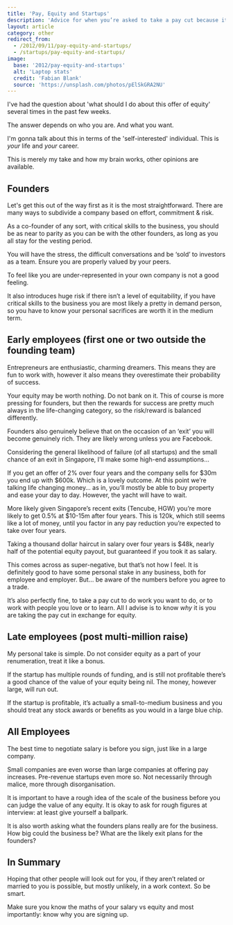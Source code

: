 ```yaml
---
title: 'Pay, Equity and Startups'
description: 'Advice for when you’re asked to take a pay cut because it’s a startup.'
layout: article
category: other
redirect_from:
  - /2012/09/11/pay-equity-and-startups/
  - /startups/pay-equity-and-startups/
image:
  base: '2012/pay-equity-and-startups'
  alt: 'Laptop stats'
  credit: 'Fabian Blank'
  source: 'https://unsplash.com/photos/pElSkGRA2NU'
---
```


I've had the question about 'what should I do about this offer of equity' several times in the past few weeks.

The answer depends on who you are. And what you want.

I'm gonna talk about this in terms of the 'self-interested' individual. This is *your* life and *your* career.

This is merely my take and how my brain works, other opinions are available.

## Founders

Let's get this out of the way first as it is the most straightforward. There are many ways to subdivide a company based on effort, commitment & risk.

As a co-founder of any sort, with critical skills to the business, you should be as near to parity as you can be with the other founders, as long as you all stay for the vesting period.

You will have the stress, the difficult conversations and be ‘sold’ to investors as a team. Ensure you are properly valued by your peers.

To feel like you are under-represented in your own company is not a good feeling.

It also introduces huge risk if there isn’t a level of equitability, if you have critical skills to the business you are most likely a pretty in demand person, so you have to know your personal sacrifices are worth it in the medium term.

## Early employees (first one or two outside the founding team)

Entrepreneurs are enthusiastic, charming dreamers. This means they are fun to work with, however it also means they overestimate their probability of success.

Your equity may be worth nothing. Do not bank on it. This of course is more pressing for founders, but then the rewards for success are pretty much always in the life-changing category, so the risk/reward is balanced differently.

Founders also genuinely believe that on the occasion of an ‘exit’ you will become genuinely rich. They are likely wrong unless you are Facebook.

Considering the general likelihood of failure (of all startups) and the small chance of an exit in Singapore, I’ll make some high-end assumptions…

If you get an offer of 2% over four years and the company sells for $30m you end up with $600k. Which is a lovely outcome. At this point we’re talking life changing money… as in, you’ll mostly be able to buy property and ease your day to day. However, the yacht will have to wait.

More likely given Singapore’s recent exits (Tencube, HGW) you’re more likely to get 0.5% at $10-15m after four years. This is 120k, which still seems like a lot of money, until you factor in any pay reduction you’re expected to take over four years.

Taking a thousand dollar haircut in salary over four years is $48k, nearly half of the potential equity payout, but guaranteed if you took it as salary.

This comes across as super-negative, but that’s not how I feel. It is definitely good to have some personal stake in any business, both for employee and employer. But… be aware of the numbers before you agree to a trade.

It’s also perfectly fine, to take a pay cut to do work you want to do, or to work with people you love or to learn. All I advise is to know *why* it is you are taking the pay cut in exchange for equity.

## Late employees (post multi-million raise)

My personal take is simple. Do not consider equity as a part of your renumeration, treat it like a bonus.

If the startup has multiple rounds of funding, and is still not profitable there’s a good chance of the value of your equity being nil. The money, however large, will run out.

If the startup is profitable, it’s actually a small-to-medium business and you should treat any stock awards or benefits as you would in a large blue chip.

## All Employees

The best time to negotiate salary is before you sign, just like in a large company.

Small companies are even worse than large companies at offering pay increases. Pre-revenue startups even more so. Not necessarily through malice, more through disorganisation.

It is important to have a rough idea of the scale of the business before you can judge the value of any equity. It is okay to ask for rough figures at interview: at least give yourself a ballpark.

It is also worth asking what the founders plans really are for the business. How big could the business be? What are the likely exit plans for the founders?

## In Summary

Hoping that other people will look out for you, if they aren’t related or married to you is possible, but mostly unlikely, in a work context. So be smart.

Make sure you know the maths of your salary vs equity and most importantly: know why you are signing up.
